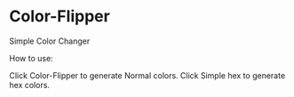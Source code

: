 # Color-Flipper
Simple Color Changer

How to use:

Click Color-Flipper to generate Normal colors.
Click Simple hex to generate hex colors.
